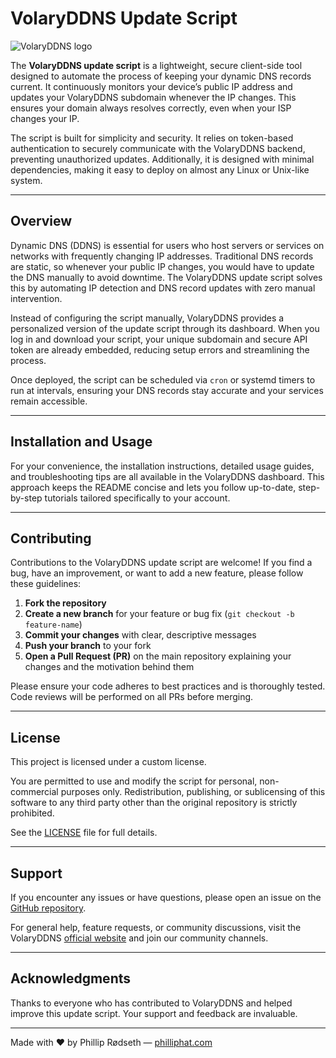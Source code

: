 # VolaryDDNS Update Script

![VolaryDDNS logo](http://static-content.volary.cloud/images/logo-long.png)

The **VolaryDDNS update script** is a lightweight, secure client-side tool designed to automate the process of keeping your dynamic DNS records current. It continuously monitors your device’s public IP address and updates your VolaryDDNS subdomain whenever the IP changes. This ensures your domain always resolves correctly, even when your ISP changes your IP.

The script is built for simplicity and security. It relies on token-based authentication to securely communicate with the VolaryDDNS backend, preventing unauthorized updates. Additionally, it is designed with minimal dependencies, making it easy to deploy on almost any Linux or Unix-like system.

---

## Overview

Dynamic DNS (DDNS) is essential for users who host servers or services on networks with frequently changing IP addresses. Traditional DNS records are static, so whenever your public IP changes, you would have to update the DNS manually to avoid downtime. The VolaryDDNS update script solves this by automating IP detection and DNS record updates with zero manual intervention.

Instead of configuring the script manually, VolaryDDNS provides a personalized version of the update script through its dashboard. When you log in and download your script, your unique subdomain and secure API token are already embedded, reducing setup errors and streamlining the process.

Once deployed, the script can be scheduled via `cron` or systemd timers to run at intervals, ensuring your DNS records stay accurate and your services remain accessible.

---

## Installation and Usage

For your convenience, the installation instructions, detailed usage guides, and troubleshooting tips are all available in the VolaryDDNS dashboard. This approach keeps the README concise and lets you follow up-to-date, step-by-step tutorials tailored specifically to your account.

---

## Contributing

Contributions to the VolaryDDNS update script are welcome! If you find a bug, have an improvement, or want to add a new feature, please follow these guidelines:

1. **Fork the repository**  
2. **Create a new branch** for your feature or bug fix (`git checkout -b feature-name`)  
3. **Commit your changes** with clear, descriptive messages  
4. **Push your branch** to your fork  
5. **Open a Pull Request (PR)** on the main repository explaining your changes and the motivation behind them  

Please ensure your code adheres to best practices and is thoroughly tested. Code reviews will be performed on all PRs before merging.

---

## License

This project is licensed under a custom license.

You are permitted to use and modify the script for personal, non-commercial purposes only. Redistribution, publishing, or sublicensing of this software to any third party other than the original repository is strictly prohibited.

See the [LICENSE](https://github.com/VolaryCloud/VolaryDDNS-updates/blob/main/LICENSE) file for full details.

---

## Support

If you encounter any issues or have questions, please open an issue on the [GitHub repository](https://github.com/VolaryCloud/VolaryDDNS-updates/issues).

For general help, feature requests, or community discussions, visit the VolaryDDNS [official website](https://ddns.volary.cloud) and join our community channels.

---

## Acknowledgments

Thanks to everyone who has contributed to VolaryDDNS and helped improve this update script. Your support and feedback are invaluable.

---

Made with ❤️ by Phillip Rødseth — [philliphat.com](https://philliphat.coom)
